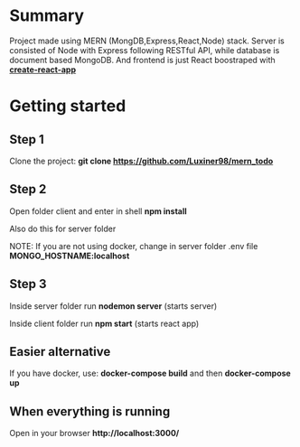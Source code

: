 # Summary

Project made using MERN (MongDB,Express,React,Node) stack. Server is consisted of Node with Express following RESTful API, while database is document based MongoDB.
And frontend is just React boostraped with [**create-react-app**](https://github.com/facebook/create-react-app)



# Getting started

## Step 1
Clone the project: **git clone https://github.com/Luxiner98/mern_todo**

## Step 2
Open folder client and enter in shell **npm install**

Also do this for server folder

NOTE: If you are not using docker, change in server folder .env file **MONGO_HOSTNAME:localhost**

## Step 3
Inside server folder run **nodemon server** (starts server)

Inside client folder run **npm start** (starts react app)


## Easier alternative

If you have docker, use: **docker-compose build** and then **docker-compose up**

## When everything is running

Open in your browser **http://localhost:3000/**
